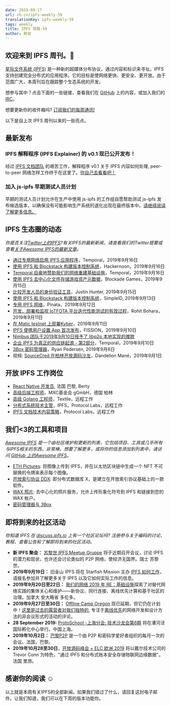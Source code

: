 ```yaml
---
date: 2019-09-17
url: zh-cn/ipfs-weekly-59
translationKey: ipfs-weekly-59
tags: weekly
title: IPFS 周报-59
author: 默奕
---
```


## 欢迎来到 IPFS 周刊。👋

[星际文件系统 (IPFS)](https://ipfs.io/) 是一种新的超媒体分布协议，通过内容和标识来寻址。IPFS 支持创建完全分布式的应用程序。它的目标是使网络更快、更安全、更开放。由于范围广大，本周刊旨在跟踪整个生态系统的开发。

想参与其中？点击下面的一些链接，查看我们在 [GitHub](https://github.com/ipfs) 上的内容，或加入我们的 [IRC](https://riot.im/app/#/room/#ipfs:matrix.org)。
 
想要更新你的收件箱吗? [订阅我们的每周通讯!](https://tinyletter.com/ipfsnewsletter)

以下是自上次 IPFS 周刊以来的一些亮点。


## 最新发布

### IPFS 解释程序 (IPFS Explainer) 的 v0.1 现已公开发布！
经过 [IPFS 文档团队](https://twitter.com/meiqimichelle/status/1172352640480530432) 的艰苦工作，解释程序 v0.1 关于 IPFS 内容如何处理,  peer-to-peer 网络怎样工作终于在这里了。[你自己去看看吧！](https://docs.ipfs.io/introduction/how-ipfs-works/)

### 加入 js-ipfs 早期测试人员计划
早期的测试人员计划允许在生产中使用 js-ipfs 的工作组自愿帮助测试 js-ipfs 发布候选版本，以确保没有可能影响生产系统的退化出现在最终版本中。[请继续阅读了解更多信息。](https://github.com/ipfs/js-ipfs/blob/master/doc/EARLY_TESTERS.md)


## IPFS 生态圈的动态
*你是否关注[Twitter上的IPFS](https://twitter.com/IPFSbot)?有关IPFS的最新新闻，请查看我们的Twitter提要或查看[关于Awesome IPFS的最新文章](https://awesome.ipfs.io/articles/)。*

+ [通过专用网络启用 IPFS 应用程序](https://medium.com/temporal-cloud/enable-ipfs-applications-through-private-networks-28f98ea7358f)，Temporal，2019年9月16日
+ [使用 IPFS 和 Blockstack 构建版本控制系统]((https://hackernoon.com/tutorial-build-a-versioning-system-on-ipfs-77lvx2geh))，Hackernoon，2019年9月16日
+ [Temporal 自豪地赞助我们的网络重建基础设施](https://medium.com/temporal-cloud/temporal-proudly-sponsoring-our-networks-re-infrastructures-a9ba8418224e)，Temporal，2019年9月16日
+ [使用 IPFS 去中心化文件存储游戏资产元数据](https://medium.com/blockadegames/using-ipfs-distributed-file-storage-for-game-asset-metadata-aac4478e3063)，Blockade Games，2019年9月15日
+ [比较开发人员的身份验证工具](https://dev.to/polluterofminds/comparing-authentication-tools-for-developers-47a2)，Justin Hunter, 2019年9月15日
+ [使用 IPFS 和 Blockstack 构建版本控制系统](https://medium.com/simpleid-dev-tools/build-a-versioning-system-with-ipfs-and-blockstack-5992e34b1bd2)，SimpleID, 2019年9月13日
+ [专用 IPFS 网络](https://medium.com/pinata/dedicated-ipfs-networks-c692d53f938d)，Pinata，2019年9月12日
+ [开发、部署和监视 IoTFOTA 平台迭代性能测试的有效过程](https://www.asvin.io/news/an-efficient-procedure-to-develop-deploy-and-monitor-iterative-performance-tests-for-iot-fota-platform/)，Rohit Bohara，2019年9月11日
+ [在 Matic testnet 上部署Kyber](https://medium.com/@batatsar/deploying-kyber-on-the-matic-testnet-8d1bc49ffc41)，2019年9月11日
+ [IPFS 便携用户设置 App 首次发布](https://blog.fission.codes/ipfs-user-settings-app/)，FISSION，2019年9月10日
+ [Nimbus 团队于2019年9月10日授予了 libp2p 本地实现的赠款](https://our.status.im/nimbus-team-awarded-grant-for-a-native-implementation-of-libp2p/)
+ [企业 IPFS 为真正的供应链起源 - 第2部分](https://medium.com/temporal-cloud/enterprise-ipfs-for-true-supply-chain-provenance-part-2-e18b07f20b80)，Temporal，2019年9月10日
+ [3Box 密码管理器](https://medium.com/@ryanpedersen42/password-manager-with-3box-b6d6decf9fd1)，Ryan Pedersen, 2019年9月8日
+ 视频: [SourceCred 在柏林开放源码沙龙](https://www.youtube.com/watch?v=fK0vjRq-4oI)，Dandelion Mané，2019年9月1日


## 开放 IPFS 工作岗位

+ [React Native 开发员](https://berty.tech/jobs/react-native-developer/), 法国 巴黎, Berty
+ [高级后端工程师](https://www.golangprojects.com/golang-go-job-dcr-Senior-Backend-Engineer-Berlin-MXC-Foundation-gGmbH.html)，MXC基金会 gGmbH，德国 柏林
+ [高级 Golang 工程师](https://www.golangprojects.com/golang-go-job-def-Senior-Golang-Engineer-Remote-Textile.html)，Textile，远程工作
+ [分布式系统技术主管](https://jobs.lever.co/protocol/9283f9b0-de64-4e1f-a221-5d02b0202198)，IPFS，Protocol Labs，远程工作
+ [IPFS 文档技术内容策略](https://jobs.lever.co/protocol/e7db2c84-afd7-44a4-9a27-449c751d8289)，Protocol Labs，远程工作


## 我们<3的工具和项目
*[Awesome IPFS](https://awesome.ipfs.io/) 是一个由社区维护和更新的列表，它包括项目、工具或几乎所有与IPFS相关的东西，非常棒。想要了解更多，或将你的信息添加到列表中，请访问 [GitHub 上的Awesome IPFS](https://github.com/ipfs/awesome-ipfs)。*

+ [ETH Pictures](https://eth.pictures/): 将图像上传到 IPFS，并在以太坊区块链中生成一个 NFT 不可替换的令牌来表示每个图像。
+ [开放索引协议 DDX](https://www.youtube.com/watch?v=AR8O0vnYQxs&feature=youtu.be): 即分布式数据库 X，是建立在开放索引协议基础上的一款软件。
+ [WAX 照片](https://photo.wax.gg/): 去中心化的照片服务，允许上传形象化符号到 IPFS 和链接到您的 WAX 帐户。
+ [密码管理器与 3Box](https://medium.com/@ryanpedersen42/password-manager-with-3box-b6d6decf9fd1)


## 即将到来的社区活动
*你知道 IPFS 在 [discuss.ipfs.io](https://discuss.ipfs.io/) 上有一个社区论坛吗? 注册参与关于编码的讨论、教程、查看公告和了解即将到来的社区活动。*


+ **新 IPFS 聚会：** [苏黎世 IPFS Meetup Gruppe](https://www.meetup.com/Zurich-IPFS-Meetup-Gruppe/) 将于近期召开会议，讨论 IPFS 的潜力和现状，也许还会讨论类似的 P2P 网络，使经济无国界。瑞士 苏黎世。
+ **2019年9月19日：** 旧金山 IPFS 将在 Starfish Mission 主办 [IPFS 如何工作](https://www.meetup.com/San-Francisco-IPFS/events/264171146/)，请报名参加并了解更多关于 IPFS 以及它如何实际工作的信息。
+ **2019年9月20日至22日：** [我们的网络 2019 年 RE：基础设施](https://ournetworks.ca/)探索了对替代网络实践的集体关心和维护——新协议、同行连接、离线优先计算和基于社区的治理。加拿大 安大略省 多伦多。
+ **2019年9月27日至30日：** [Offline Camp Oregon](http://offlinefirst.org/camp/reschedule) 现已延期，但它仍在计划中！[这里是过去的露营者对我们独特的](https://youtu.be/FNtpPW_7H1k), 专注于[离线优先](http://offlinefirst.org/)的网络开发和设计方法的非会议形式的活动的评论。
+ **28 September 2019:** [ProtoSchool -上海分会: 技术沙龙会第6期](https://www.meetup.com/Shanghai-Decentralized-Systems-Meetup-Group/events/264683729/) 将在漕河泾国际孵化中心举行。中国上海。
+ **2019年10月2日：** [巴黎P2P](https://p2p.paris/en/) 是一个由 P2P 和密码学爱好者组织的每月一次的会议。法国，巴黎。
+ **2019年10月28至30日**，[开放源码峰会 + ELC 欧洲 2019](https://osseu19.sched.com/event/TLD8) 将以戴尔技术公司的 Trevor Conn 为特色，"通过 IPFS 和分布式账本安全存储物联网边缘数据"。法国 里昂。


## 感谢你的阅读 ☺️

以上就是本周有关IPFS的全部新闻。如果我们错过了什么，请回复这封电子邮件。让我们知道，我们可以在下周的版本功能你。
